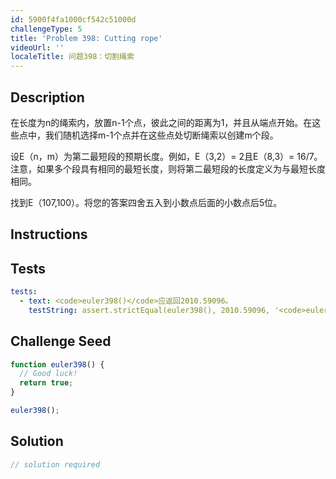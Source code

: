 ```yaml
---
id: 5900f4fa1000cf542c51000d
challengeType: 5
title: 'Problem 398: Cutting rope'
videoUrl: ''
localeTitle: 问题398：切割绳索
---
```


## Description
<section id="description">在长度为n的绳索内，放置n-1个点，彼此之间的距离为1，并且从端点开始。在这些点中，我们随机选择m-1个点并在这些点处切断绳索以创建m个段。 <p>设E（n，m）为第二最短段的预期长度。例如，E（3,2）= 2且E（8,3）= 16/7。注意，如果多个段具有相同的最短长度，则将第二最短段的长度定义为与最短长度相同。 </p><p>找到E（107,100）。将您的答案四舍五入到小数点后面的小数点后5位。 </p></section>

## Instructions
<section id="instructions">
</section>

## Tests
<section id='tests'>

```yml
tests:
  - text: <code>euler398()</code>应返回2010.59096。
    testString: assert.strictEqual(euler398(), 2010.59096, '<code>euler398()</code> should return 2010.59096.');

```

</section>

## Challenge Seed
<section id='challengeSeed'>

<div id='js-seed'>

```js
function euler398() {
  // Good luck!
  return true;
}

euler398();

```

</div>



</section>

## Solution
<section id='solution'>

```js
// solution required
```
</section>
